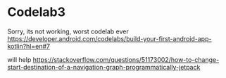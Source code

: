 # Codelab3
Sorry, its not working,
worst codelab ever https://developer.android.com/codelabs/build-your-first-android-app-kotlin?hl=en#7

will help 
https://stackoverflow.com/questions/51173002/how-to-change-start-destination-of-a-navigation-graph-programmatically-jetpack
